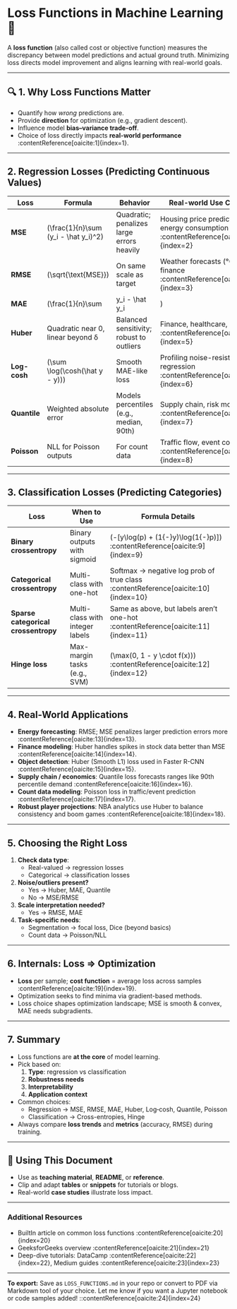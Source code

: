 # Loss Functions in Machine Learning 📘

A **loss function** (also called cost or objective function) measures the discrepancy between model predictions and actual ground truth. Minimizing loss directs model improvement and aligns learning with real-world goals.

---

## 🔍 1. Why Loss Functions Matter

- Quantify how *wrong* predictions are.
- Provide **direction** for optimization (e.g., gradient descent).
- Influence model **bias–variance trade-off**.
- Choice of loss directly impacts **real-world performance** :contentReference[oaicite:1]{index=1}.

---

## 2. Regression Losses (Predicting Continuous Values)

| Loss | Formula | Behavior | Real-world Use Cases |
|------|---------|----------|----------------------|
| **MSE** | \(\frac{1}{n}\sum (y_i - \hat y_i)^2\) | Quadratic; penalizes large errors heavily | Housing price prediction, energy consumption :contentReference[oaicite:2]{index=2} |
| **RMSE** | \(\sqrt{\text{MSE}}\) | On same scale as target | Weather forecasts (°C), finance :contentReference[oaicite:3]{index=3} |
| **MAE** | \(\frac{1}{n}\sum |y_i - \hat y_i|\) | Linear; robust to outliers | Delivery time, medical costs :contentReference[oaicite:4]{index=4} |
| **Huber** | Quadratic near 0, linear beyond δ | Balanced sensitivity; robust to outliers | Finance, healthcare, vision :contentReference[oaicite:5]{index=5} |
| **Log-cosh** | \(\sum \log(\cosh(\hat y - y))\) | Smooth MAE-like loss | Profiling noise-resistant regression :contentReference[oaicite:6]{index=6} |
| **Quantile** | Weighted absolute error | Models percentiles (e.g., median, 90th) | Supply chain, risk modeling :contentReference[oaicite:7]{index=7} |
| **Poisson** | NLL for Poisson outputs | For count data | Traffic flow, event counts :contentReference[oaicite:8]{index=8} |

---

## 3. Classification Losses (Predicting Categories)

| Loss | When to Use | Formula Details |
|------|-------------|-----------------|
| **Binary crossentropy** | Binary outputs with sigmoid | \(-[y\log(p) + (1{-}y)\log(1{-}p)]\) :contentReference[oaicite:9]{index=9} |
| **Categorical crossentropy** | Multi-class with one-hot | Softmax → negative log prob of true class :contentReference[oaicite:10]{index=10} |
| **Sparse categorical crossentropy** | Multi-class with integer labels | Same as above, but labels aren’t one-hot :contentReference[oaicite:11]{index=11} |
| **Hinge loss** | Max-margin tasks (e.g., SVM) | \(\max(0, 1 - y \cdot f(x))\) :contentReference[oaicite:12]{index=12} |

---

## 4. Real-World Applications

- **Energy forecasting**: RMSE; MSE penalizes larger prediction errors more :contentReference[oaicite:13]{index=13}.
- **Finance modeling**: Huber handles spikes in stock data better than MSE :contentReference[oaicite:14]{index=14}.
- **Object detection**: Huber (Smooth L1) loss used in Faster R-CNN :contentReference[oaicite:15]{index=15}.
- **Supply chain / economics**: Quantile loss forecasts ranges like 90th percentile demand :contentReference[oaicite:16]{index=16}.
- **Count data modeling**: Poisson loss in traffic/event prediction :contentReference[oaicite:17]{index=17}.
- **Robust player projections**: NBA analytics use Huber to balance consistency and boom games :contentReference[oaicite:18]{index=18}.

---

## 5. Choosing the Right Loss

1. **Check data type**:
   - Real-valued → regression losses
   - Categorical → classification losses
2. **Noise/outliers present?**
   - Yes → Huber, MAE, Quantile
   - No → MSE/RMSE
3. **Scale interpretation needed?**
   - Yes → RMSE, MAE
4. **Task-specific needs**:
   - Segmentation → focal loss, Dice (beyond basics)
   - Count data → Poisson/NLL

---

## 6. Internals: Loss ⇒ Optimization

- **Loss** per sample; **cost function** = average loss across samples :contentReference[oaicite:19]{index=19}.
- Optimization seeks to find minima via gradient-based methods.
- Loss choice shapes optimization landscape; MSE is smooth & convex, MAE needs subgradients.

---

## 7. Summary

- Loss functions are **at the core** of model learning.
- Pick based on:
  1. **Type**: regression vs classification
  2. **Robustness needs**
  3. **Interpretability**
  4. **Application context**
- Common choices:
  - Regression → MSE, RMSE, MAE, Huber, Log‑cosh, Quantile, Poisson
  - Classification → Cross-entropies, Hinge
- Always compare **loss trends** and **metrics** (accuracy, RMSE) during training.

---

## 📁 Using This Document

- Use as **teaching material**, **README**, or **reference**.
- Clip and adapt **tables** or **snippets** for tutorials or blogs.
- Real-world **case studies** illustrate loss impact.

---

### Additional Resources

- BuiltIn article on common loss functions :contentReference[oaicite:20]{index=20}  
- GeeksforGeeks overview :contentReference[oaicite:21]{index=21}  
- Deep-dive tutorials: DataCamp :contentReference[oaicite:22]{index=22}, Medium guides :contentReference[oaicite:23]{index=23}  

---

**To export:** Save as `LOSS_FUNCTIONS.md` in your repo or convert to PDF via Markdown tool of your choice.
Let me know if you want a Jupyter notebook or code samples added!
::contentReference[oaicite:24]{index=24}
